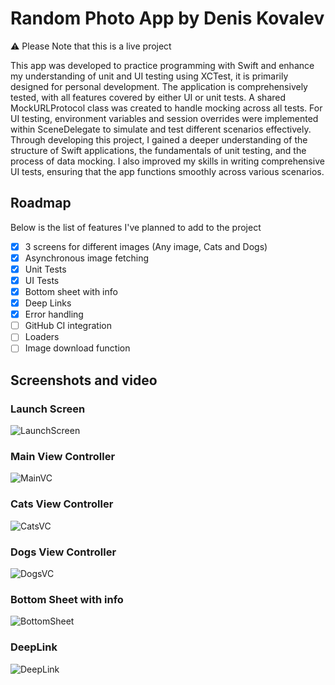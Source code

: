 # Random Photo App by Denis Kovalev
⚠️ Please Note that this is a live project

This app was developed to practice programming with Swift and enhance my understanding of unit and UI testing using XCTest, it is primarily designed for personal development.
The application is comprehensively tested, with all features covered by either UI or unit tests. A shared MockURLProtocol class was created to handle mocking across all tests. For UI testing, environment variables and session overrides were implemented within SceneDelegate to simulate and test different scenarios effectively.
Through developing this project, I gained a deeper understanding of the structure of Swift applications, the fundamentals of unit testing, and the process of data mocking. I also improved my skills in writing comprehensive UI tests, ensuring that the app functions smoothly across various scenarios.

## Roadmap  
Below is the list of features I've planned to add to the project

- [x] 3 screens for different images (Any image, Cats and Dogs)
- [x] Asynchronous image fetching
- [x] Unit Tests
- [x] UI Tests
- [x] Bottom sheet with info
- [x] Deep Links
- [x] Error handling
- [ ] GitHub CI integration
- [ ] Loaders
- [ ] Image download function

## Screenshots and video
### Launch Screen
![LaunchScreen](https://github.com/user-attachments/assets/d6cc6189-a805-4314-b3b8-53fbcd829ed3)

### Main View Controller
![MainVC](https://github.com/user-attachments/assets/215962c3-a53b-4f6f-8d19-bb400e23b2b1)

### Cats View Controller
![CatsVC](https://github.com/user-attachments/assets/4282533f-dd9b-4a0f-a3a7-47fb58c14408)

### Dogs View Controller
![DogsVC](https://github.com/user-attachments/assets/25afcf49-bf47-4d51-a6a5-6ef379cc1982)

### Bottom Sheet with info
![BottomSheet](https://github.com/user-attachments/assets/16a3f5ae-8e4b-4e9a-89a9-f6a44279b9db)

### DeepLink
![DeepLink](https://github.com/user-attachments/assets/c13fa4aa-9b82-4495-bdbd-df40f51e3bd1)




